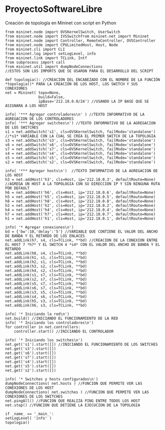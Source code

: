 # ProyectoSoftwareLibre 
 Creación de topología en Mininet con script en Python 

               
    from mininet.node import OVSKernelSwitch, UserSwitch
    from mininet.node import IVSSwitchfrom mininet.net import Mininet
    from mininet.node import Controller, RemoteController, OVSController
    from mininet.node import CPULimitedHost, Host, Node
    from mininet.cli import CLI
    from mininet.log import setLogLevel, info
    from mininet.link import TCLink, Intf
    from subprocess import call
    from mininet.util import dumpNodeConnections
    //ESTOS SON LOS IMPORTS QUE SE USARON PARA EL DESARROLLO DEL SCRIPT

    def topologia(): //CREACION DEL ENCABEZADO CON EL NOMBRE DE LA FUNCIÓN *topologia()* PARA LA CREACIÓN DE LOS HOST, LOS SWITCH Y SUS CONEXIONES 
    net = Mininet( topo=None,
                   build=False,
                   ipBase='212.18.0.0/24') //USANDO LA IP BASE QUE SE ASIGNARA A LOS HOST
               
    info( '*** Agregar controladores\n' ) //TEXTO INFORMATIVO DE LA AGREGACION DE LOS CONTROLADORES 
    info( '*** Agregar switches\n') //TEXTO INFORMATIVO DE LA AGREGACION DE LOS SWITCHES
    s1 = net.addSwitch('s1', cls=OVSKernelSwitch, failMode='standalone') //*s1* VARIABLE CON LA CUAL SE CREA EL PRIMER SWITCH DE LA TOPOLOGIA
    s3 = net.addSwitch('s3', cls=OVSKernelSwitch, failMode='standalone')
    s6 = net.addSwitch('s6', cls=OVSKernelSwitch, failMode='standalone')
    s7 = net.addSwitch('s7', cls=OVSKernelSwitch, failMode='standalone')
    s4 = net.addSwitch('s4', cls=OVSKernelSwitch, failMode='standalone')
    s5 = net.addSwitch('s5', cls=OVSKernelSwitch, failMode='standalone')
    s2 = net.addSwitch('s2', cls=OVSKernelSwitch, failMode='standalone')

    info( '*** Agregar hosts\n')  //TEXTO INFORMATIVO DE LA AGREGACION DE LOS HOST
    h3 = net.addHost('h3', cls=Host, ip='212.18.0.3', defaultRoute=None) //AGREGA UN HOST A LA TOPOLOGIA CON SU DIRECCION IP Y SIN NINGUNA RUTA POR DEFAULT
    h6 = net.addHost('h6', cls=Host, ip='212.18.0.6', defaultRoute=None)
    h5 = net.addHost('h5', cls=Host, ip='212.18.0.5', defaultRoute=None)
    h8 = net.addHost('h8', cls=Host, ip='212.18.0.8', defaultRoute=None)
    h2 = net.addHost('h2', cls=Host, ip='212.18.0.2', defaultRoute=None)
    h4 = net.addHost('h4', cls=Host, ip='212.18.0.4', defaultRoute=None)
    h7 = net.addHost('h7', cls=Host, ip='212.18.0.7', defaultRoute=None)
    h1 = net.addHost('h1', cls=Host, ip='212.18.0.1', defaultRoute=None)
    
    info( '* Agregar conexiones\n')
    bd = {'bw':10,'delay':'5'} //VARIABLE QUE CONTIENE EL VALOR DEL ANCHO DE BANDA Y EL RETARDO DE LOS ENLACES
    net.addLink(h7, s4, cls=TCLink, **bd) //CREACION DE LA CONEXION ENTRE EL HOST 7 *h7* Y EL SWITCH 4 *s4* CON EL VALOR DEL ANCHO DE BANDA Y EL RETARDO
    net.addLink(h8, s4, cls=TCLink, **bd)
    net.addLink(h1, s1, cls=TCLink, **bd)
    net.addLink(h2, s1, cls=TCLink, **bd)
    net.addLink(h3, s2, cls=TCLink, **bd)
    net.addLink(h4, s2, cls=TCLink, **bd)
    net.addLink(s1, s7, cls=TCLink, **bd)
    net.addLink(s2, s7, cls=TCLink, **bd)
    net.addLink(s5, s7, cls=TCLink, **bd)
    net.addLink(s6, s7, cls=TCLink, **bd)
    net.addLink(s3, s5, cls=TCLink, **bd)
    net.addLink(s4, s6, cls=TCLink, **bd)
    net.addLink(h5, s3, cls=TCLink, **bd)
    net.addLink(h6, s3, cls=TCLink, **bd)

    info( '* Iniciando la red\n')
    net.build() //INICIANDO EL FUNCIONAMIENTO DE LA RED 
    info( '* Iniciando los controladores\n')
    for controller in net.controllers:
        controller.start() //INICIANDO EL CONTROLADOR 
        
    info( '* Iniciando los switches\n')
    net.get('s1').start([]) //INICIANDO EL FUNCIONAMIENTO DE LOS SWITCHES
    net.get('s3').start([])
    net.get('s6').start([])
    net.get('s7').start([])
    net.get('s4').start([])
    net.get('s5').start([])
    net.get('s2').start([])

    info( '* Switches y hosts configurados\n')
    dumpNodeConnections( net.hosts ) //FUNCION QUE PERMITE VER LAS CONEXIONES DE LOS HOST
    dumpNodeConnections( net.switches ) //FUNCION QUE PERMITE VER LAS CONEXIONES DE LOS SWITCHES
    net.pingAll() //FUNCION QUE REALIZA PING ENTRE TODOS LOS HOST 
    net.stop() //FUNCION QUE DETIENE LA EJECUCION DE LA TOPOLOGIA 

    if _name_ == '_main_':
    setLogLevel( 'info' )
    topologia() 


